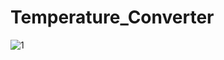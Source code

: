 # Temperature_Converter


![1](https://user-images.githubusercontent.com/88606641/180648303-b2d8c4f7-dbd9-46a5-bd16-e0e40d1b4f53.png)
